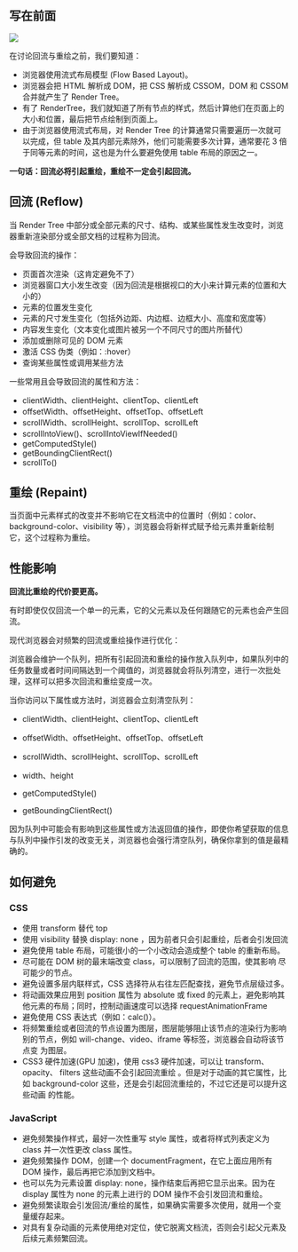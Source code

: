 ## 写在前面

![](https://segmentfault.com/img/bVVx5B?w=723&h=164)

在讨论回流与重绘之前，我们要知道：

- 浏览器使用流式布局模型 (Flow Based Layout)。
- 浏览器会把 HTML 解析成 DOM，把 CSS 解析成 CSSOM，DOM 和 CSSOM 合并就产生了 Render Tree。
- 有了 RenderTree，我们就知道了所有节点的样式，然后计算他们在页面上的大小和位置，最后把节点绘制到页面上。
- 由于浏览器使用流式布局，对 Render Tree 的计算通常只需要遍历一次就可以完成，但 table 及其内部元素除外，他们可能需要多次计算，通常要花 3 倍于同等元素的时间，这也是为什么要避免使用 table 布局的原因之一。

**一句话：回流必将引起重绘，重绘不一定会引起回流。**

## 回流 (Reflow)

当 Render Tree 中部分或全部元素的尺寸、结构、或某些属性发生改变时，浏览器重新渲染部分或全部文档的过程称为回流。

会导致回流的操作：

- 页面首次渲染（这肯定避免不了）
- 浏览器窗口大小发生改变（因为回流是根据视口的大小来计算元素的位置和大小的）
- 元素的位置发生变化
- 元素的尺寸发生变化（包括外边距、内边框、边框大小、高度和宽度等）
- 内容发生变化（文本变化或图片被另一个不同尺寸的图片所替代）
- 添加或删除可见的 DOM 元素
- 激活 CSS 伪类（例如：:hover）
- 查询某些属性或调用某些方法

一些常用且会导致回流的属性和方法：

- clientWidth、clientHeight、clientTop、clientLeft
- offsetWidth、offsetHeight、offsetTop、offsetLeft
- scrollWidth、scrollHeight、scrollTop、scrollLeft
- scrollIntoView()、scrollIntoViewIfNeeded()
- getComputedStyle()
- getBoundingClientRect()
- scrollTo()

## 重绘 (Repaint)

当页面中元素样式的改变并不影响它在文档流中的位置时（例如：color、background-color、visibility 等），浏览器会将新样式赋予给元素并重新绘制它，这个过程称为重绘。

## 性能影响

**回流比重绘的代价要更高。**

有时即使仅仅回流一个单一的元素，它的父元素以及任何跟随它的元素也会产生回流。

现代浏览器会对频繁的回流或重绘操作进行优化：

浏览器会维护一个队列，把所有引起回流和重绘的操作放入队列中，如果队列中的任务数量或者时间间隔达到一个阈值的，浏览器就会将队列清空，进行一次批处理，这样可以把多次回流和重绘变成一次。

当你访问以下属性或方法时，浏览器会立刻清空队列：

- clientWidth、clientHeight、clientTop、clientLeft

- offsetWidth、offsetHeight、offsetTop、offsetLeft

- scrollWidth、scrollHeight、scrollTop、scrollLeft

- width、height

- getComputedStyle()

- getBoundingClientRect()

因为队列中可能会有影响到这些属性或方法返回值的操作，即使你希望获取的信息与队列中操作引发的改变无关，浏览器也会强行清空队列，确保你拿到的值是最精确的。

## 如何避免

### CSS

- 使用 transform 替代 top
- 使用 visibility 替换 display: none ，因为前者只会引起重绘，后者会引发回流
- 避免使用 table 布局，可能很小的一个小改动会造成整个 table 的重新布局。
- 尽可能在 DOM 树的最末端改变 class，可以限制了回流的范围，使其影响 尽可能少的节点。
- 避免设置多层内联样式，CSS 选择符从右往左匹配查找，避免节点层级过多。
- 将动画效果应用到 position 属性为 absolute 或 fixed 的元素上，避免影响其他元素的布局；同时，控制动画速度可以选择 requestAnimationFrame
- 避免使用 CSS 表达式（例如：calc()）。
- 将频繁重绘或者回流的节点设置为图层，图层能够阻止该节点的渲染行为影响 别的节点，例如 will-change、video、iframe 等标签，浏览器会自动将该节点变 为图层。
- CSS3 硬件加速(GPU 加速)，使用 css3 硬件加速，可以让 transform、opacity、 filters 这些动画不会引起回流重绘 。但是对于动画的其它属性，比如 background-color 这些，还是会引起回流重绘的，不过它还是可以提升这些动画 的性能。

### JavaScript

- 避免频繁操作样式，最好一次性重写 style 属性，或者将样式列表定义为 class 并一次性更改 class 属性。
- 避免频繁操作 DOM，创建一个 documentFragment，在它上面应用所有 DOM 操作，最后再把它添加到文档中。
- 也可以先为元素设置 display: none，操作结束后再把它显示出来。因为在 display 属性为 none 的元素上进行的 DOM 操作不会引发回流和重绘。
- 避免频繁读取会引发回流/重绘的属性，如果确实需要多次使用，就用一个变量缓存起来。
- 对具有复杂动画的元素使用绝对定位，使它脱离文档流，否则会引起父元素及后续元素频繁回流。
